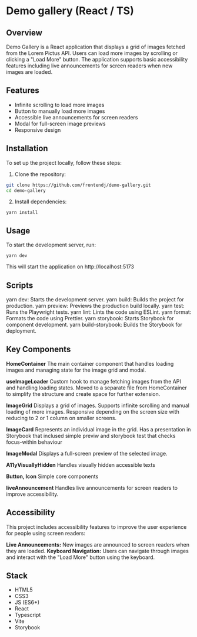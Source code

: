 # Demo gallery (React / TS)

## Overview

Demo Gallery is a React application that displays a grid of images fetched from the Lorem Pictus API. Users can load more images by scrolling or clicking a "Load More" button. The application supports basic accessibility features including live announcements for screen readers when new images are loaded.

## Features

-   Infinite scrolling to load more images
-   Button to manually load more images
-   Accessible live announcements for screen readers
-   Modal for full-screen image previews
-   Responsive design

## Installation

To set up the project locally, follow these steps:

1. Clone the repository:

```bash
git clone https://github.com/frontendj/demo-gallery.git
cd demo-gallery
```

2. Install dependencies:

```
yarn install
```

## Usage

To start the development server, run:

```
yarn dev
```

This will start the application on http://localhost:5173

## Scripts

yarn dev: Starts the development server.
yarn build: Builds the project for production.
yarn preview: Previews the production build locally.
yarn test: Runs the Playwright tests.
yarn lint: Lints the code using ESLint.
yarn format: Formats the code using Prettier.
yarn storybook: Starts Storybook for component development.
yarn build-storybook: Builds the Storybook for deployment.

## Key Components

**HomeContainer**
The main container component that handles loading images and managing state for the image grid and modal.

**useImageLoader**
Custom hook to manage fetching images from the API and handling loading states. Moved to a separate file from HomeContainer to simplify the structure and create space for further extension.

**ImageGrid**
Displays a grid of images. Supports infinite scrolling and manual loading of more images. Responsive depending on the screen size with reducing to 2 or 1 column on smaller screens.

**ImageCard**
Represents an individual image in the grid. Has a presentation in Storybook that inclused simple previw and storybook test that checks focus-within behaviour

**ImageModal**
Displays a full-screen preview of the selected image.

**A11yVisuallyHidden**
Handles visually hidden accessible texts

**Button, Icon**
Simple core components

**liveAnnouncement**
Handles live announcements for screen readers to improve accessibility.

## Accessibility

This project includes accessibility features to improve the user experience for people using screen readers:

**Live Announcements:** New images are announced to screen readers when they are loaded.
**Keyboard Navigation:** Users can navigate through images and interact with the "Load More" button using the keyboard.

## Stack

-   HTML5
-   CSS3
-   JS (ES6+)
-   React
-   Typescript
-   Vite
-   Storybook
